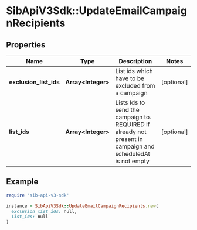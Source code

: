# SibApiV3Sdk::UpdateEmailCampaignRecipients

## Properties

| Name | Type | Description | Notes |
| ---- | ---- | ----------- | ----- |
| **exclusion_list_ids** | **Array&lt;Integer&gt;** | List ids which have to be excluded from a campaign | [optional] |
| **list_ids** | **Array&lt;Integer&gt;** | Lists Ids to send the campaign to. REQUIRED if already not present in campaign and scheduledAt is not empty | [optional] |

## Example

```ruby
require 'sib-api-v3-sdk'

instance = SibApiV3Sdk::UpdateEmailCampaignRecipients.new(
  exclusion_list_ids: null,
  list_ids: null
)
```

